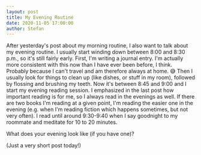 ```yaml
---
layout: post
title: My Evening Routine
date: 2020-11-05 17:00:00
author: Stefan
---
```


After yesterday's post about my morning routine, I also want to talk about my evening routine. I usually start winding down between 8:00 and 8:30 p.m., so it's still fairly early. First, I'm writing a journal entry. I'm actually more consistent with this now than I have ever been before, I think. Probably because I can't travel and am therefore always at home. 😅 Then I usually look for things to clean up (like dishes, or stuff in my room), followed by flossing and brushing my teeth. Now it's between 8:45 and 9:00 and I start my evening reading session. I emphasized in the last post how important reading is for me, so I always read in the evenings as well. If there are two books I'm reading at a given point, I'm reading the easier one in the evening (e.g. when I'm reading fiction which happens sometimes, but not very often). I read until around 9:30-9:40 when I say goodnight to my roommate and meditate for 10 to 20 minutes. 

What does your evening look like (if you have one)?

(Just a very short post today!)
